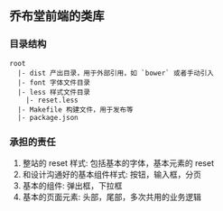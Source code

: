 ## 乔布堂前端的类库

### 目录结构

```
root
  |- dist 产出目录，用于外部引用，如 `bower` 或者手动引入
  |- font 字体文件目录
  |- less 样式文件目录
    |- reset.less 
  |- Makefile 构建文件，用于发布等
  |- package.json
```

### 承担的责任

1. 整站的 reset 样式: 包括基本的字体，基本元素的 reset
2. 和设计沟通好的基本组件样式: 按钮，输入框，分页
3. 基本的组件: 弹出框，下拉框
4. 基本的页面元素: 头部，尾部，多次共用的业务逻辑

